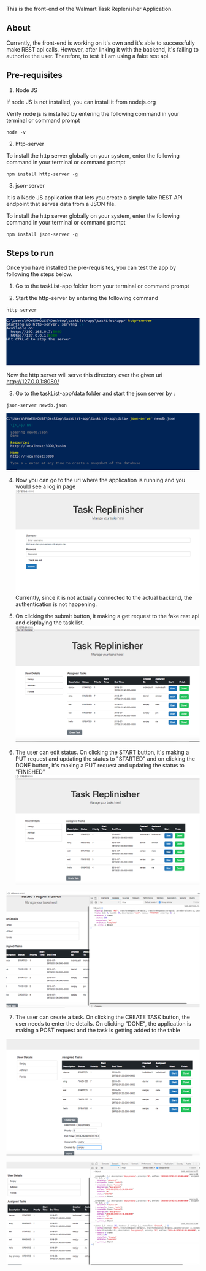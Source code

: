 This is the front-end of the Walmart Task Replenisher Application.

About
---------
Currently, the front-end is working on it's own and it's able to successfully make REST api calls. However, after linking it with the backend, it's failing to authorize the user.
Therefore, to test it I am using a fake rest api.


Pre-requisites
---------------
1. Node JS

If node JS is not installed, you can install it from nodejs.org

Verify node js is installed by entering the following command in your terminal or command prompt

```
node -v
```

2. http-server

To install the http server globally on your system, enter the following command in your terminal or command prompt

```
npm install http-server -g
```

3. json-server

It is a Node JS application that lets you create a simple fake REST API endpoint that serves data from a JSON file.

To install the http server globally on your system, enter the following command in your terminal or command prompt

```
npm install json-server -g
```


Steps to run
-------------
Once you have installed the pre-requisites, you can test the app by following the steps below.
1. Go to the taskList-app folder from your terminal or command prompt

2. Start the http-server by entering the following command
```
http-server
```
![alt text](screenshots/http.png "HTTP server started")

Now the http server will serve this directory over the given uri
http://127.0.0.1:8080/

3. Go to the taskList-app/data folder and start the json server by :
```
json-server newdb.json
```
![alt text](screenshots/jsonDb.png "JSON database started")

4. Now you can go to the uri where the application is running and you would see a log in page
![alt text](screenshots/login.png "Login Screen")
Currently, since it is not actually connected to the actual backend, the authentication is not happening.

5. On clicking the submit button, it making a get request to the fake rest api and displaying the task list.
![alt text](screenshots/taskList.png "Task Lists Displayed")

6. The user can edit status. On clicking the START button, it's making a PUT request and updating the status to "STARTED" and on clicking the DONE button, it's making a PUT request and updating the status to "FINISHED"
![alt text](screenshots/taskStart.png "The start button is clicked")

![alt text](screenshots/put.png "The PUT request sent")

7. The user can create a task. On clicking the CREATE TASK button, the user needs to enter the details. On clicking "DONE", the application is making a POST request and the task is getting added to the table

![alt text](screenshots/create.png "Create a new task")

![alt text](screenshots/post.png "The POST request sent")
